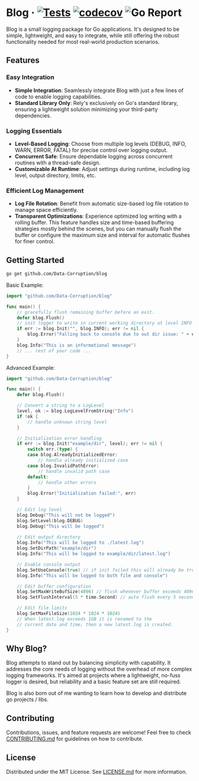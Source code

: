 # Blog · [![Tests](https://github.com/Data-Corruption/blog/actions/workflows/tests.yml/badge.svg)](https://github.com/Data-Corruption/blog/actions/workflows/tests.yml) [![codecov](https://codecov.io/github/Data-Corruption/blog/graph/badge.svg?token=HGC6QI86EG)](https://codecov.io/github/Data-Corruption/blog) ![Go Report](https://img.shields.io/badge/Go%20Report-A-green.svg?style=flat)

Blog is a small logging package for Go applications. It's designed to be simple, lightweight, and easy to integrate, while still offering the robust functionality needed for most real-world production scenarios.

## Features

### Easy Integration
- **Simple Integration**: Seamlessly integrate Blog with just a few lines of code to enable logging capabilities.
- **Standard Library Only**: Rely's exclusively on Go's standard library, ensuring a lightweight solution minimizing your third-party dependencies.

### Logging Essentials
- **Level-Based Logging**: Choose from multiple log levels (DEBUG, INFO, WARN, ERROR, FATAL) for precise control over logging output.
- **Concurrent Safe**: Ensure dependable logging across concurrent routines with a thread-safe design.
- **Customizable At Runtime**: Adjust settings during runtime, including log level, output directory, limits, etc.

### Efficient Log Management
- **Log File Rotation**: Benefit from automatic size-based log file rotation to manage space efficiently.
- **Transparent Optimizations**: Experience optimized log writing with a rolling buffer. This feature handles size and time-based buffering strategies mostly behind the scenes, but you can manually flush the buffer or configure the maximum size and interval for automatic flushes for finer control.

## Getting Started

```sh
go get github.com/Data-Corruption/blog
```

Basic Example:

```go
import "github.com/Data-Corruption/blog"

func main() {
    // gracefully flush remaining buffer before an exit.
    defer blog.Flush()
    // init logger to write in current working directory at level INFO
    if err := blog.Init("", blog.INFO); err != nil {
        blog.Error("Falling back to console due to out dir issue: " + err.Error())
    }
    blog.Info("This is an informational message")
    // ... rest of your code ...
}
```

Advanced Example:

```go
import "github.com/Data-Corruption/blog"

func main() {
    defer blog.Flush()

    // Convert a string to a LogLevel
    level, ok := blog.LogLevelFromString("Info")
    if !ok {
        // handle unknown string level
    }

    // Initialization error handling
	if err := blog.Init("example/dir", level); err != nil {
		switch err.(type) {
		case blog.AlreadyInitializedError:
			// handle already initialized case
		case blog.InvalidPathError:
			// handle invalid path case
		default:
			// handle other errors
		}
		blog.Error("Initialization failed:", err)
	}

    // Edit log level
    blog.Debug("This will not be logged")
    blog.SetLevel(blog.DEBUG)
    blog.Debug("This will be logged")
    
    // Edit output directory
    blog.Info("This will be logged to ./latest.log")
    blog.SetDirPath("example/dir")
    blog.Info("This will be logged to example/dir/latest.log")

    // Enable console output
    blog.SetUseConsole(true) // if init failed this will already be true
    blog.Info("This will be logged to both file and console")

    // Edit buffer configuration
    blog.SetMaxWriteBufSize(4096) // flush whenever buffer exceeds 4096 chars
    blog.SetFlushInterval(5 * time.Second) // auto flush every 5 seconds

    // Edit file limits
    blog.SetMaxFileSize(1024 * 1024 * 1024)
    // When latest.log exceeds 1GB it is renamed to the 
    // current date and time, then a new latest.log is created.
}
```

## Why Blog?

Blog attempts to stand out by balancing simplicity with capability. It addresses the core needs of logging without the overhead of more complex logging frameworks. It's aimed at projects where a lightweight, no-fuss logger is desired, but reliability and a basic feature set are still required.

Blog is also born out of me wanting to learn how to develop and distribute go projects / libs.

## Contributing

Contributions, issues, and feature requests are welcome! Feel free to check [CONTRIBUTING.md](CONTRIBUTING.md) for guidelines on how to contribute.

## License

Distributed under the MIT License. See [LICENSE.md](LICENSE.md) for more information.
